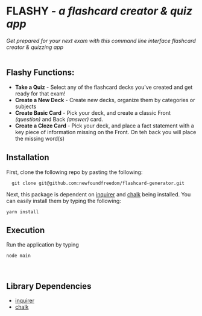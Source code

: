 # FLASHY  *-  a flashcard creator & quiz app*

*Get prepared for your next exam with this command line interface flashcard creator & quizzing app*
<br>
 <br>
 
## Flashy Functions: 
  * **Take a Quiz** - Select any of the flashcard decks you've created and get ready for that exam!
  * **Create a New Deck**  - Create new decks, organize them by categories or subjects
  * **Create Basic Card** - Pick your deck, and create a classic Front *(question)* and Back *(answer)* card.
  * **Create a Cloze Card** - Pick your deck, and place a fact statement with a key piece of information missing on the Front. On teh back you will place the missing word(s)
 
## Installation
First, clone the following repo by pasting the following:
```
  git clone git@github.com:newfoundfreedom/flashcard-generator.git
  ```
Next, this package is dependent on [inquirer](https://www.npmjs.com/package/inquirer) and [chalk](https://www.npmjs.com/package/chalk) being installed. You can easily install them by typing the following: 
```
yarn install
```

## Execution
Run the application by typing 
```
node main
```
 
 <br>
 
 ## Library Dependencies
  * [inquirer](https://www.npmjs.com/package/inquirer)
  * [chalk](https://www.npmjs.com/package/chalk)

  

